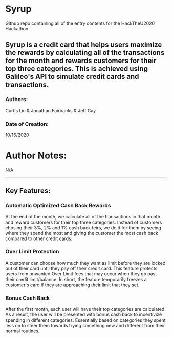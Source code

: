 # Syrup
Github repo containing all of the entry contents for the HackTheU2020 Hackathon. 

## Syrup is a credit card that helps users maximize the rewards by calculating all of the transactions for the month and rewards customers for their top three categories. This is achieved using Galileo's API to simulate credit cards and transactions. 

 ### Authors:
 Curtis Lin & Jonathan Fairbanks & Jeff Gay

 ### Date of Creation: 
10/16/2020

 # Author Notes: 
 N/A

 ---

## Key Features:

### Automatic Optimized Cash Back Rewards
At the end of the month, we calculate all of the transactions in that month and reward customers for their top three categories. Instead of customers chosing their 3%, 2% and 1% cash back teirs, we do it for them by seeing where they spend the most and giving the customer the most cash back compared to other credit cards. 

### Over Limit Protection
A customer can choose how much they want as limit before they are locked out of their card until they pay off their credit card. This feature protects users from unwanted Over Limit fees that may occur when they go past their credit limit/balance. In short, the feature temporarily freezes a customer's card if they are approaching their limit that they set.

### Bonus Cash Back
After the first month, each user will have their top categories are calculated. As a result, the user will be presented with bonus cash back to incentivize spending in different categories. Essentially based on categories they spent less on to steer them towards trying something new and different from their normal routines.
